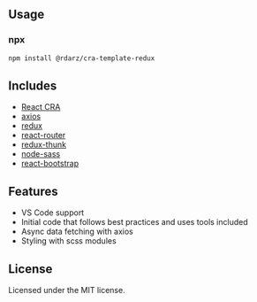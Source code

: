 ## Usage

### npx

```sh
npm install @rdarz/cra-template-redux
```

## Includes

- [React CRA][cra]
- [axios][axios]
- [redux][redux]
- [react-router][react-router]
- [redux-thunk][redux-thunk]
- [node-sass][node-sass]
- [react-bootstrap][react-bootstrap]

## Features

- VS Code support
- Initial code that follows best practices and uses tools included
- Async data fetching with axios
- Styling with scss modules

## License

Licensed under the MIT license.

<!-- prettier-ignore-start -->
[npm]: https://www.npmjs.com/
[node]: https://nodejs.org
[package]: https://www.npmjs.com/package/
[cra]: https://github.com/facebook/create-react-app
[axios]: https://github.com/axios/axios
[redux]: https://github.com/reduxjs/redux
[redux-thunk]: https://github.com/reduxjs/redux-thunk
[react-router]: https://github.com/ReactTraining/react-router
[node-sass]: https://github.com/sass/node-sass
[react-bootstrap]: https://github.com/react-bootstrap/react-bootstrap
<!-- prettier-ignore-end -->
